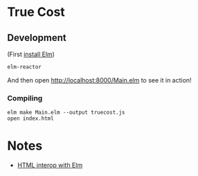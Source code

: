 # True Cost

## Development

(First [install Elm](http://elm-lang.org/install))

```bash
elm-reactor
```

And then open [http://localhost:8000/Main.elm](http://localhost:8000/Main.elm) to see it in action!

### Compiling

```
elm make Main.elm --output truecost.js
open index.html
```

# Notes

- [HTML interop with Elm](http://elm-lang.org/guide/interop)
